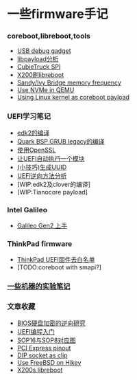 # 一些firmware手记

### coreboot,libreboot,tools
* [USB debug gadget](coreboot/usb-debug-gadget.md)
* [libpayload分析](coreboot/libpayload/00-index.md)
* [CubieTruck SPI](coreboot/cubietruck-spi.md)
* [X200刷libreboot](coreboot/x200-libreboot.md)
* [Sandy/Ivy Bridge memory frequency](coreboot/snb_mem_min_tck.md)
* [Use NVMe in QEMU](coreboot/NVMe_in_QEMU.rst)
* [Using Linux kernel as coreboot payload](coreboot/linux_payload.rst)

### UEFI学习笔记
* [edk2的编译](uefi/building-edk2.md)
* [Quark BSP GRUB legacy的编译](uefi/quark-grub-legacy.md)
* [使用OpenSSL](uefi/using-openssl.md)
* [让UEFI自动执行一个模块](uefi/uefi-driver.md)
* [(小技巧)生成UUID](uefi/genuuid.md)
* [UEFI逆向方法分析](uefi/reverse-uefi.md)
* [WIP:edk2及clover的编译]
* [WIP:Tianocore payload]

### Intel Galileo
* [Galileo Gen2 上手](galileo-gen2.md)

### ThinkPad firmware
* [ThinkPad UEFI固件去白名单](tp-uefi-whitelist-removal.md)
* [TODO:coreboot with smapi?]

### [一些机器的实验笔记](machines/README.md)

### 文章收藏
* [BIOS硬盘加密的逆向研究](https://jbeekman.nl/blog/2015/03/reverse-engineering-uefi-firmware/)
* [UEFI编程入门](http://x86asm.net/articles/uefi-programming-first-steps/)
* [SOP16与SOP8对应图](http://www.biosrepair.com/bios/TSSOP16.htm)
* [PCI Express pinout](http://www.allpinouts.org/index.php/PCI_Express_Card_and_PCI_Express_Mini_Card)
* [DIP socket as clip](https://www.flashrom.org/File:DIP_socket_as_SOIC_clip.jpg)
* [Use FreeBSD on Hikey](https://wiki.freebsd.org/arm64/HiKey)
* [X200s libreboot](https://blissjoe.com/2015/12/libreboot-x200s/)
